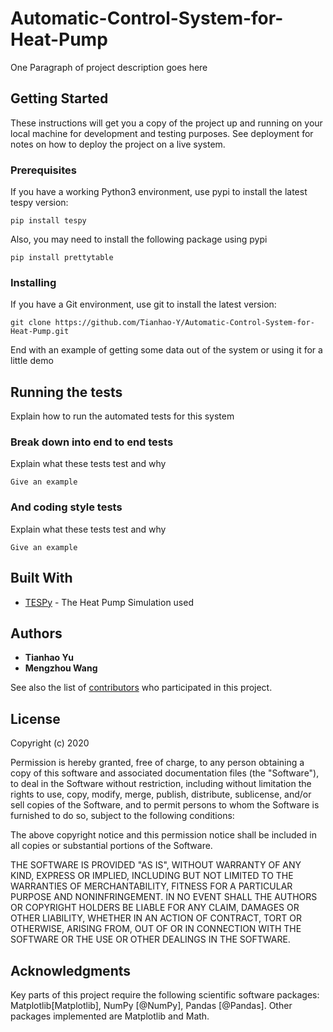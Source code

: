 # Automatic-Control-System-for-Heat-Pump

One Paragraph of project description goes here

## Getting Started

These instructions will get you a copy of the project up and running on your local machine for development and testing purposes. See deployment for notes on how to deploy the project on a live system.

### Prerequisites

If you have a working Python3 environment, use pypi to install the latest tespy version:

```
pip install tespy
```

Also, you may need to install the following package using pypi

```
pip install prettytable
```

### Installing

If you have a Git environment, use git to install the latest version:

```
git clone https://github.com/Tianhao-Y/Automatic-Control-System-for-Heat-Pump.git
```

End with an example of getting some data out of the system or using it for a little demo

## Running the tests

Explain how to run the automated tests for this system

### Break down into end to end tests

Explain what these tests test and why

```
Give an example
```

### And coding style tests

Explain what these tests test and why

```
Give an example
```

## Built With

* [TESPy](https://github.com/oemof/tespy) - The Heat Pump Simulation used

## Authors

* **Tianhao Yu** 
* **Mengzhou Wang** 

See also the list of [contributors](https://github.com/Tianhao-Y/Automatic-Control-System-for-Heat-Pump/graphs/contributors) who participated in this project.

## License
Copyright (c) 2020 

Permission is hereby granted, free of charge, to any person obtaining a copy of this software and associated documentation files (the "Software"), to deal in the Software without restriction, including without limitation the rights to use, copy, modify, merge, publish, distribute, sublicense, and/or sell copies of the Software, and to permit persons to whom the Software is furnished to do so, subject to the following conditions:

The above copyright notice and this permission notice shall be included in all copies or substantial portions of the Software.

THE SOFTWARE IS PROVIDED "AS IS", WITHOUT WARRANTY OF ANY KIND, EXPRESS OR IMPLIED, INCLUDING BUT NOT LIMITED TO THE WARRANTIES OF MERCHANTABILITY, FITNESS FOR A PARTICULAR PURPOSE AND NONINFRINGEMENT. IN NO EVENT SHALL THE AUTHORS OR COPYRIGHT HOLDERS BE LIABLE FOR ANY CLAIM, DAMAGES OR OTHER LIABILITY, WHETHER IN AN ACTION OF CONTRACT, TORT OR OTHERWISE, ARISING FROM, OUT OF OR IN CONNECTION WITH THE SOFTWARE OR THE USE OR OTHER DEALINGS IN THE SOFTWARE.

## Acknowledgments

Key parts of this project require the following scientific software packages: Matplotlib[Matplotlib], NumPy [@NumPy], Pandas [@Pandas]. Other packages implemented are Matplotlib and Math.
